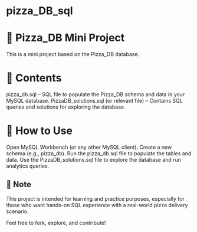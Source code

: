 # pizza_DB_sql
# 🍕 Pizza_DB Mini Project
This is a mini project based on the Pizza_DB database.

# 📂 Contents
pizza_db.sql – SQL file to populate the Pizza_DB schema and data in your MySQL database.
PizzaDB_solutions.sql (or relevant file) – Contains SQL queries and solutions for exploring the database.
# 💾 How to Use
Open MySQL Workbench (or any other MySQL client).
Create a new schema (e.g., pizza_db).
Run the pizza_db.sql file to populate the tables and data.
Use the PizzaDB_solutions.sql file to explore the database and run analytics queries.
## 📌 Note
This project is intended for learning and practice purposes, especially for those who want hands-on SQL experience with a real-world pizza delivery scenario.

Feel free to fork, explore, and contribute!

